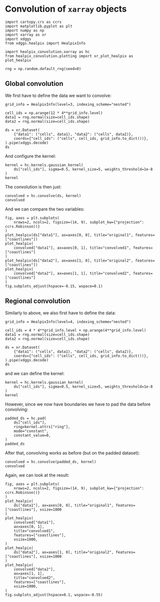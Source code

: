 # Convolution of `xarray` objects

```{jupyter-execute}
import cartopy.crs as ccrs
import matplotlib.pyplot as plt
import numpy as np
import xarray as xr
import xdggs
from xdggs.healpix import HealpixInfo

import healpix_convolution.xarray as hc
from healpix_convolution.plotting import xr_plot_healpix as plot_healpix

rng = np.random.default_rng(seed=0)
```

## Global convolution

We first have to define the data we want to convolve:

```{jupyter-execute}
grid_info = HealpixInfo(level=3, indexing_scheme="nested")

cell_ids = np.arange(12 * 4**grid_info.level)
data1 = rng.normal(size=cell_ids.shape)
data2 = rng.normal(size=cell_ids.shape)

ds = xr.Dataset(
    {"data1": ("cells", data1), "data2": ("cells", data2)},
    coords={"cell_ids": ("cells", cell_ids, grid_info.to_dict())},
).pipe(xdggs.decode)
ds
```

And configure the kernel:

```{jupyter-execute}
kernel = hc.kernels.gaussian_kernel(
    ds["cell_ids"], sigma=0.5, kernel_size=5, weights_threshold=1e-8
)
kernel
```

The convolution is then just:

```{jupyter-execute}
convolved = hc.convolve(ds, kernel)
convolved
```

And we can compare the two variables:

```{jupyter-execute}
fig, axes = plt.subplots(
    nrows=2, ncols=2, figsize=(14, 9), subplot_kw={"projection": ccrs.Robinson()}
)
plot_healpix(ds["data1"], ax=axes[0, 0], title="original1", features=["coastlines"])
plot_healpix(
    convolved["data1"], ax=axes[0, 1], title="convolved1", features=["coastlines"]
)
plot_healpix(ds["data2"], ax=axes[1, 0], title="original2", features=["coastlines"])
plot_healpix(
    convolved["data2"], ax=axes[1, 1], title="convolved2", features=["coastlines"]
)
fig.subplots_adjust(hspace=-0.15, wspace=0.1)
```

## Regional convolution

Similarly to above, we also first have to define the data:

```{jupyter-execute}
grid_info = HealpixInfo(level=4, indexing_scheme="nested")

cell_ids = 4 * 4**grid_info.level + np.arange(4**grid_info.level)
data1 = rng.normal(size=cell_ids.shape)
data2 = rng.normal(size=cell_ids.shape)

ds = xr.Dataset(
    {"data1": ("cells", data1), "data2": ("cells", data2)},
    coords={"cell_ids": ("cells", cell_ids, grid_info.to_dict())},
).pipe(xdggs.decode)
ds
```

and we can define the kernel:

```{jupyter-execute}
kernel = hc.kernels.gaussian_kernel(
    ds["cell_ids"], sigma=0.5, kernel_size=5, weights_threshold=1e-8
)
kernel
```

However, since we now have boundaries we have to pad the data before convolving:

```{jupyter-execute}
padded_ds = hc.pad(
    ds["cell_ids"],
    ring=kernel.attrs["ring"],
    mode="constant",
    constant_value=0,
)
padded_ds
```

After that, convolving works as before (but on the padded dataset):

```{jupyter-execute}
convolved = hc.convolve(padded_ds, kernel)
convolved
```

Again, we can look at the result:

```{jupyter-execute}
fig, axes = plt.subplots(
    nrows=2, ncols=2, figsize=(14, 9), subplot_kw={"projection": ccrs.Robinson()}
)
plot_healpix(
    ds["data1"], ax=axes[0, 0], title="original1", features=["coastlines"], xsize=1000
)
plot_healpix(
    convolved["data1"],
    ax=axes[0, 1],
    title="convolved1",
    features=["coastlines"],
    xsize=1000,
)
plot_healpix(
    ds["data2"], ax=axes[1, 0], title="original2", features=["coastlines"], xsize=1000
)
plot_healpix(
    convolved["data2"],
    ax=axes[1, 1],
    title="convolved2",
    features=["coastlines"],
    xsize=1000,
)
fig.subplots_adjust(hspace=0.1, wspace=-0.55)
```

